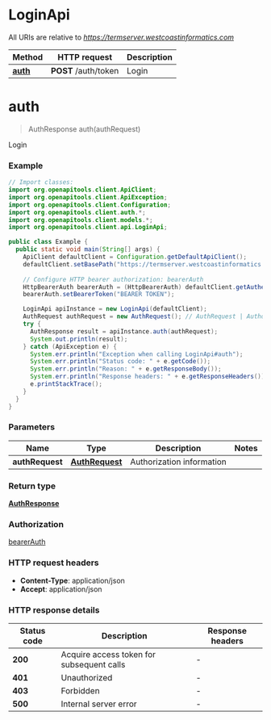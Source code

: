 # LoginApi

All URIs are relative to *https://termserver.westcoastinformatics.com*

| Method | HTTP request | Description |
|------------- | ------------- | -------------|
| [**auth**](LoginApi.md#auth) | **POST** /auth/token | Login |


<a id="auth"></a>
# **auth**
> AuthResponse auth(authRequest)

Login

### Example
```java
// Import classes:
import org.openapitools.client.ApiClient;
import org.openapitools.client.ApiException;
import org.openapitools.client.Configuration;
import org.openapitools.client.auth.*;
import org.openapitools.client.models.*;
import org.openapitools.client.api.LoginApi;

public class Example {
  public static void main(String[] args) {
    ApiClient defaultClient = Configuration.getDefaultApiClient();
    defaultClient.setBasePath("https://termserver.westcoastinformatics.com");
    
    // Configure HTTP bearer authorization: bearerAuth
    HttpBearerAuth bearerAuth = (HttpBearerAuth) defaultClient.getAuthentication("bearerAuth");
    bearerAuth.setBearerToken("BEARER TOKEN");

    LoginApi apiInstance = new LoginApi(defaultClient);
    AuthRequest authRequest = new AuthRequest(); // AuthRequest | Authorization information
    try {
      AuthResponse result = apiInstance.auth(authRequest);
      System.out.println(result);
    } catch (ApiException e) {
      System.err.println("Exception when calling LoginApi#auth");
      System.err.println("Status code: " + e.getCode());
      System.err.println("Reason: " + e.getResponseBody());
      System.err.println("Response headers: " + e.getResponseHeaders());
      e.printStackTrace();
    }
  }
}
```

### Parameters

| Name | Type | Description  | Notes |
|------------- | ------------- | ------------- | -------------|
| **authRequest** | [**AuthRequest**](AuthRequest.md)| Authorization information | |

### Return type

[**AuthResponse**](AuthResponse.md)

### Authorization

[bearerAuth](../README.md#bearerAuth)

### HTTP request headers

 - **Content-Type**: application/json
 - **Accept**: application/json

### HTTP response details
| Status code | Description | Response headers |
|-------------|-------------|------------------|
| **200** | Acquire access token for subsequent calls |  -  |
| **401** | Unauthorized |  -  |
| **403** | Forbidden |  -  |
| **500** | Internal server error |  -  |


